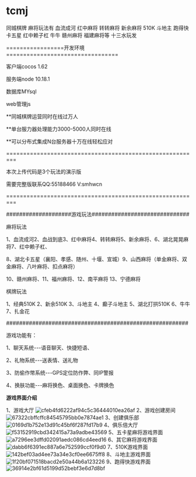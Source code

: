 # tcmj
同城棋牌 麻将玩法有 血流成河 红中麻将 转转麻将 新余麻将 510K 斗地主 跑得快 卡五星 红中赖子杠 牛牛 赣州麻将 福建麻将等 十三水玩发

=================开发环境=================================



客户端cocos 1.62

服务端node 10.18.1

数据库MYsql

web管理js

**同城棋牌运营同时在线过万人

**单台服力器处理能力3000-5000人同时在线

**可以分布式集成N台服务器十万在线轻松应对


=========================================================


本次上传代码是3个玩法的演示版

需要完整版联系QQ:55188466 V:smhwcn

=========================================================

####################游戏玩法##############################

麻将玩法

1、血流成河2、血战到底3、红中麻将4、转转麻将5、新余麻将、6、湖北晃晃麻将7、红中赖子杠、

8、湖北卡五星（襄阳、孝感、随州、十堰、宣城）9、山西麻将（单金麻将、双金麻将、八叶麻将、扣点麻将）

10、赣州麻将、11、福州麻将、12、南平麻将 13、宁德麻将

棋牌玩法

1、经典510K 2、新余510K 3、斗地主 4、癫子斗地主 5、湖北打拱510K 6、牛牛 7、扎金花

########################################################

游戏功能有：


1、聊天系统---语音聊天、快捷短语、

2、礼物系统---送表情、送礼物

3、防偷作幤系统---GPS定位防作弊、同IP警报

4、换肤功能---麻将换色、桌面换色、卡牌换色


************************游戏界面介绍************************

1、游戏大厅
![cfeb4fd6222af94c5c36444010ea26af](https://user-images.githubusercontent.com/37776603/232384775-55300427-e2db-4772-9609-f5bf7755927e.png)
2、游戏创建房间
![67322cbffcffc84545795bb0e7874ae1](https://user-images.githubusercontent.com/37776603/232384805-2436063f-0f54-4ef4-a44c-86d11865e690.png)
3、创建俱乐部
![0169d1b752e13d91c45bf6f287fd17b9](https://user-images.githubusercontent.com/37776603/232384841-1c31bf54-60f4-4fc3-842f-a38b19c37874.png)
4、俱乐倍大厅
![f53152919cbd342415a73a9adbe43569](https://user-images.githubusercontent.com/37776603/232384862-1e79daac-3e1e-400d-b08f-8c54a819e7dc.png)
5、五卡星麻将游戏界面
![a7296ee3dffd02091aedc086cd4eed16](https://user-images.githubusercontent.com/37776603/232384877-6bf867fa-7529-45ff-8896-a8c3aaa934e2.png)
6、其它麻将游戏界面
![dabb6f6391ec887a6e752599ccf0f9d0](https://user-images.githubusercontent.com/37776603/232384907-af5c7f27-6fad-4682-a800-2ef6c8a35b07.png)
7、510K游戏界面
![142bef03ad4ee73a34e3cf0ee6675ff8](https://user-images.githubusercontent.com/37776603/232384952-62e8c0e3-94f4-426f-b37b-c55e485eb5ce.png)
8、斗地主游戏界面
![1f20bf071518bacd2e50a44b6a123226](https://user-images.githubusercontent.com/37776603/232384969-48a932ad-012c-45a5-852c-e8e868a3ad04.png)
9、跑得快游戏界面
![36914e2bf61d5199d52bebf3e6d7d8bf](https://user-images.githubusercontent.com/37776603/232384990-e867390b-3261-4efc-94cb-67af34c5042f.png)
